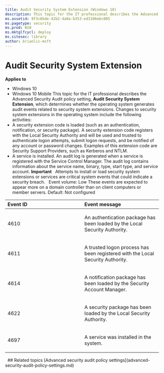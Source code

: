 ```yaml
---
title: Audit Security System Extension (Windows 10)
description: This topic for the IT professional describes the Advanced Security Audit policy setting, Audit Security System Extension, which determines whether the operating system generates audit events related to security system extensions.
ms.assetid: 9f3c6bde-42b2-4a0a-b353-ed3106ebc005
ms.pagetype: security
ms.prod: W10
ms.mktglfcycl: deploy
ms.sitesec: library
author: brianlic-msft
---
```

# Audit Security System Extension
**Applies to**
-   Windows 10
-   Windows 10 Mobile
This topic for the IT professional describes the Advanced Security Audit policy setting, **Audit Security System Extension**, which determines whether the operating system generates audit events related to security system extensions.
Changes to security system extensions in the operating system include the following activities:
-   A security extension code is loaded (such as an authentication, notification, or security package). A security extension code registers with the Local Security Authority and will be used and trusted to authenticate logon attempts, submit logon requests, and be notified of any account or password changes. Examples of this extension code are Security Support Providers, such as Kerberos and NTLM.
-   A service is installed. An audit log is generated when a service is registered with the Service Control Manager. The audit log contains information about the service name, binary, type, start type, and service account.
**Important**  
Attempts to install or load security system extensions or services are critical system events that could indicate a security breach.
 
Event volume: Low
These events are expected to appear more on a domain controller than on client computers or member servers.
Default: Not configured
<table>
<colgroup>
<col width="50%" />
<col width="50%" />
</colgroup>
<thead>
<tr class="header">
<th align="left">Event ID</th>
<th align="left">Event message</th>
</tr>
</thead>
<tbody>
<tr class="odd">
<td align="left"><p>4610</p></td>
<td align="left"><p>An authentication package has been loaded by the Local Security Authority.</p></td>
</tr>
<tr class="even">
<td align="left"><p>4611</p></td>
<td align="left"><p>A trusted logon process has been registered with the Local Security Authority.</p></td>
</tr>
<tr class="odd">
<td align="left"><p>4614</p></td>
<td align="left"><p>A notification package has been loaded by the Security Account Manager.</p></td>
</tr>
<tr class="even">
<td align="left"><p>4622</p></td>
<td align="left"><p>A security package has been loaded by the Local Security Authority.</p></td>
</tr>
<tr class="odd">
<td align="left"><p>4697</p></td>
<td align="left"><p>A service was installed in the system.</p></td>
</tr>
</tbody>
</table>
 
## Related topics
[Advanced security audit policy settings](advanced-security-audit-policy-settings.md)
 
 
